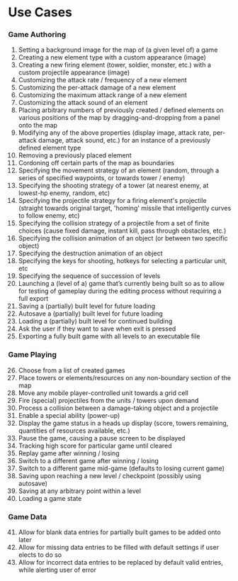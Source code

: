 Use Cases 
=========

### Game Authoring 
1. Setting a background image for the map of (a given level of) a game
2. Creating a new element type with a custom appearance (image)
3. Creating a new firing element (tower, soldier, monster, etc.) with a custom projectile appearance (image)
4. Customizing the attack rate / frequency of a new element
5. Customizing the per-attack damage of a new element
6. Customizing the maximum attack range of a new element
7. Customizing the attack sound of an element
8. Placing arbitrary numbers of previously created / defined elements on various positions of the map by dragging-and-dropping from a panel onto the map
9. Modifying any of the above properties (display image, attack rate, per-attack damage, attack sound, etc.) for an instance of a previously defined element type
10. Removing a previously placed element
11. Cordoning off certain parts of the map as boundaries
12. Specifying the movement strategy of an element (random, through a series of specified waypoints, or towards tower / enemy)
13. Specifying the shooting strategy of a tower (at nearest enemy, at lowest-hp enemy, random, etc)
14. Specifying the projectile strategy for a firing element's projectile (straight towards original target, 'homing' missile that intelligently curves to follow enemy, etc)
15. Specifying the collision strategy of a projectile from a set of finite choices (cause fixed damage, instant kill, pass through obstacles, etc.)
16. Specifying the collision animation of an object (or between two specific object)
17. Specifying the destruction animation of an object
18. Specifying the keys for shooting, hotkeys for selecting a particular unit, etc
19. Specifying the sequence of succession of levels
20. Launching a (level of a) game that’s currently being built so as to allow for testing of gameplay during the editing process without requiring a full export 
21. Saving a (partially) built level for future loading
22. Autosave a (partially) built level for future loading
23. Loading a (partially) built level for continued building
24. Ask the user if they want to save when exit is pressed
25. Exporting a fully built game with all levels to an executable file
 

### Game Playing
26. Choose from a list of created games
27. Place towers or elements/resources on any non-boundary section of the map
28. Move any mobile player-controlled unit towards a grid cell
29. Fire (special) projectiles from the units / towers upon demand
30. Process a collision between a damage-taking object and a projectile
31. Enable a special ability (power-up)
32. Display the game status in a heads up display (score, towers remaining, quantities of resources available, etc.)
33. Pause the game, causing a pause screen to be displayed
34. Tracking high score for particular game until cleared
35. Replay game after winning / losing
36. Switch to a different game after winning / losing
37. Switch to a different game mid-game (defaults to losing current game)
38. Saving upon reaching a new level / checkpoint (possibly using autosave)
39. Saving at any arbitrary point within a level
40. Loading a game state

### Game Data
41. Allow for blank data entries for partially built games to be added onto later
42. Allow for missing data entries to be filled with default settings if user elects to do so
43. Allow for incorrect data entries to be replaced by default valid entries, while alerting user of error